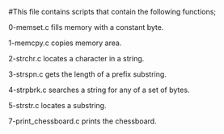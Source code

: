 #This file contains scripts that contain the following functions;

0-memset.c fills memory with a constant byte.

1-memcpy.c copies memory area.

2-strchr.c locates a character in a string.

3-strspn.c gets the length of a prefix substring.

4-strpbrk.c searches a string for any of a set of bytes.

5-strstr.c locates a substring.

7-print_chessboard.c prints the chessboard.



